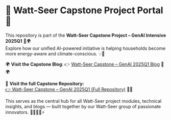 # 🌟 Watt-Seer Capstone Project Portal 🚀

This repository is part of the **Watt-Seer Capstone Project – GenAI Intensive 2025Q1** 🧠🌍  
Explore how our unified AI-powered initiative is helping households become more energy-aware and climate-conscious. 💡🌱

🌍 **Visit the Capstone Blog**: 
👉 [Watt-Seer Capstone – GenAI 2025Q1 Blog](https://suresh-srinivas.github.io/Watt-Seer-Blog-Gen-AI-Intensive-Course-Capstone-2025Q1/) 🧠🌍

🔗 **Visit the full Capstone Repository:**  
[👉 Watt-Seer Capstone – GenAI 2025Q1 (Full Repository)](https://github.com/suresh-srinivas/Watt-Seer-Blog-Gen-AI-Intensive-Course-Capstone-2025Q1) 📘✨

This serves as the central hub for all Watt-Seer project modules, technical insights, and blogs — built together by our Watt-Seer group of passionate innovators. 👩‍💻👨‍💻⚡
